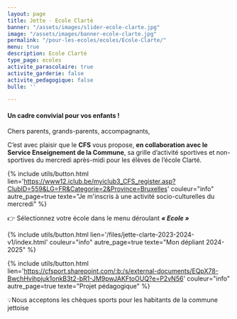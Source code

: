 ```yaml
---
layout: page
title: Jette - Ecole Clarté
banner: "/assets/images/slider-ecole-clarte.jpg"
image: "/assets/images/banner-ecole-clarte.jpg"
permalink: "/pour-les-ecoles/ecoles/Ecole-Clarte/"
menu: true
description: Ecole Clarté
type_page: ecoles
activite_parascolaire: true
activite_garderie: false
activite_pedagogique: false
bulle: ''

---
```

#### **Un cadre convivial pour vos enfants !**

Chers parents, grands-parents, accompagnants,

C’est avec plaisir que le **CFS** vous propose, **en collaboration avec le Service Enseignement de la Commune**, sa grille d’activité sportives et non-sportives du mercredi après-midi pour les élèves de l’école Clarté.

{% include utils/button.html  
lien='https://www12.iclub.be/myiclub3_CFS_register.asp?ClubID=559&LG=FR&Categorie=2&Province=Bruxelles' couleur="info" autre_page=true texte="Je m'inscris à une activité socio-culturelles du mercredi" %}

👉 Sélectionnez votre école dans le menu déroulant **_« Ecole »_**

{% include utils/button.html lien='/files/jette-clarte-2023-2024-v1/index.html' couleur="info" autre_page=true texte="Mon dépliant 2024-2025" %}

{% include utils/button.html lien='https://cfsport.sharepoint.com/:b:/s/external-documents/EQpX78-BwchHvihpjuk1onkB3t2-bR1-JM9pwJAKFtoOUQ?e=P2vN56' couleur="info" autre_page=true texte="Projet pédagogique" %}

💡Nous acceptons les chèques sports pour les habitants de la commune jettoise